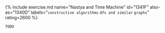 {% include exercise.md name="Nastya and Time Machine" id="1341F" also-as="1340D" labels="`constructive algorithms` `dfs and similar` `graphs`" rating=2600 %}

```
TODO
```
